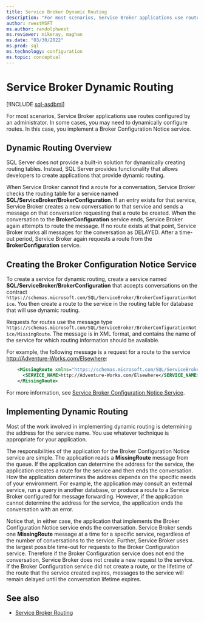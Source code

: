 ```yaml
---
title: Service Broker Dynamic Routing
description: "For most scenarios, Service Broker applications use routes configured by an administrator."
author: rwestMSFT
ms.author: randolphwest
ms.reviewer: mikeray, maghan
ms.date: "03/30/2022"
ms.prod: sql
ms.technology: configuration
ms.topic: conceptual
---
```


# Service Broker Dynamic Routing

[!INCLUDE [sql-asdbmi](../../includes/applies-to-version/sql-asdbmi.md)]

For most scenarios, Service Broker applications use routes configured by an administrator. In some cases, you may need to dynamically configure routes. In this case, you implement a Broker Configuration Notice service.

## Dynamic Routing Overview

SQL Server does not provide a built-in solution for dynamically creating routing tables. Instead, SQL Server provides functionality that allows developers to create applications that provide dynamic routing.

When Service Broker cannot find a route for a conversation, Service Broker checks the routing table for a service named **SQL/ServiceBroker/BrokerConfiguration**. If an entry exists for that service, Service Broker creates a new conversation to that service and sends a message on that conversation requesting that a route be created. When the conversation to the **BrokerConfiguration** service ends, Service Broker again attempts to route the message. If no route exists at that point, Service Broker marks all messages for the conversation as DELAYED. After a time-out period, Service Broker again requests a route from the **BrokerConfiguration** service.

## Creating the Broker Configuration Notice Service

To create a service for dynamic routing, create a service named **SQL/ServiceBroker/BrokerConfiguration** that accepts conversations on the contract `https://schemas.microsoft.com/SQL/ServiceBroker/BrokerConfigurationNotice`. You then create a route to the service in the routing table for database that will use dynamic routing.

Requests for routes use the message type `https://schemas.microsoft.com/SQL/ServiceBroker/BrokerConfigurationNotice/MissingRoute`. The message is in XML format, and contains the name of the service for which routing information should be available.

For example, the following message is a request for a route to the service http://Adventure-Works.com/Elsewhere:

```xml
    <MissingRoute xmlns="https://schemas.microsoft.com/SQL/ServiceBroker/BrokerConfigurationNotice/MissingRoute">
      <SERVICE_NAME>http://Adventure-Works.com/Elsewhere</SERVICE_NAME>
    </MissingRoute>
```

For more information, see [Service Broker Configuration Notice Service](service-broker-configuration-notice-service.md).

## Implementing Dynamic Routing

Most of the work involved in implementing dynamic routing is determining the address for the service name. You use whatever technique is appropriate for your application.

The responsibilities of the application for the Broker Configuration Notice service are simple. The application reads a **MissingRoute** message from the queue. If the application can determine the address for the service, the application creates a route for the service and then ends the conversation. How the application determines the address depends on the specific needs of your environment. For example, the application may consult an external service, run a query in another database, or produce a route to a Service Broker configured for message forwarding. However, if the application cannot determine the address for the service, the application ends the conversation with an error.

Notice that, in either case, the application that implements the Broker Configuration Notice service ends the conversation. Service Broker sends one **MissingRoute** message at a time for a specific service, regardless of the number of conversations to the service. Further, Service Broker uses the largest possible time-out for requests to the Broker Configuration service. Therefore if the Broker Configuration service does not end the conversation, Service Broker does not create a new request to the service. If the Broker Configuration service did not create a route, or the lifetime of the route that the service created expires, messages to the service will remain delayed until the conversation lifetime expires.

## See also

- [Service Broker Routing](service-broker-routing.md)
